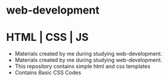 # web-development
# HTML | CSS | JS

* Materials created by me during studying web-development.
* Materials created by me during studying web-development.
* This repository contains simple html and css templates
* Contains Basic CSS Codes

